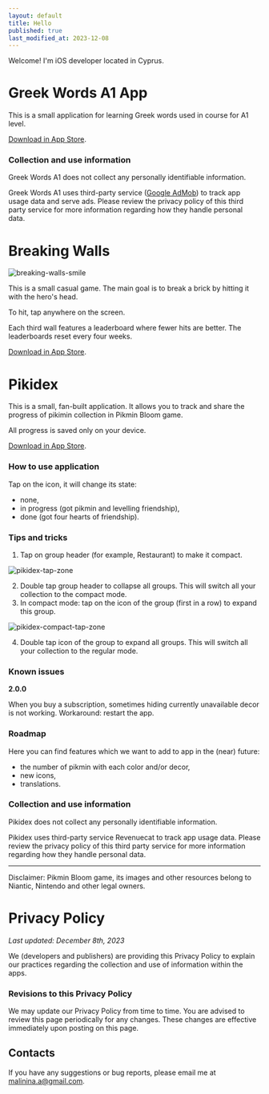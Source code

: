 ```yaml
---
layout: default
title: Hello
published: true
last_modified_at: 2023-12-08
---
```


Welcome! I'm iOS developer located in Cyprus. 

# Greek Words A1 App

This is a small application for learning Greek words used in course for A1 level.

[Download in App Store](https://apps.apple.com/cy/app/greek-words-a1/id6474042509).

### Collection and use information

Greek Words A1 does not collect any personally identifiable information.

Greek Words A1 uses third-party service ([Google AdMob](https://policies.google.com/technologies/partner-sites)) to track app usage data and serve ads. 
Please review the privacy policy of this third party service for more information regarding how they handle personal data.

# Breaking Walls

![breaking-walls-smile](https://github.com/Azonaz/azonaz.github.io/assets/125258194/584cbb3d-84ed-466b-b64e-0d2ccc121ebc)


This is a small casual game. The main goal is to break a brick by hitting it with the hero's head.

To hit, tap anywhere on the screen.

Each third wall features a leaderboard where fewer hits are better. The leaderboards reset every four weeks.

[Download in App Store](https://apps.apple.com/cy/app/breaking-walls-casual-game/id6477328289).

# Pikidex

This is a small, fan-built application. It allows you to track and share the progress of pikimin collection in Pikmin Bloom game.

All progress is saved only on your device.

[Download in App Store](https://apps.apple.com/cy/app/pikidex/id1607358713).

### How to use application
Tap on the icon, it will change its state:

- none,
- in progress (got pikmin and levelling friendship),
- done (got four hearts of friendship).

### Tips and tricks

1. Tap on group header (for example, Restaurant) to make it compact.

![pikidex-tap-zone](https://github.com/Azonaz/azonaz.github.io/assets/125258194/373e5cab-3cfc-44d7-a34e-345a2eb3983e)

2. Double tap group header to collapse all groups. This will switch all your collection to the compact mode.
3. In compact mode: tap on the icon of the group (first in a row) to expand this group.

![pikidex-compact-tap-zone](https://github.com/Azonaz/azonaz.github.io/assets/125258194/5a39aeda-4973-46ad-9d14-f5bc00dc885f)

4. Double tap icon of the group to expand all groups. This will switch all your collection to the regular mode.

### Known issues
**2.0.0**

When you buy a subscription, sometimes hiding currently unavailable decor is not working. Workaround: restart the app.

### Roadmap
Here you can find features which we want to add to app in the (near) future:

- the number of pikmin with each color and/or decor,
- new icons,
- translations.

### Collection and use information

Pikidex does not collect any personally identifiable information.

Pikidex uses third-party service Revenuecat to track app usage data. Please review the privacy policy of this third party service for more information regarding how they handle personal data.

---

Disclaimer: Pikmin Bloom game, its images and other resources belong to Niantic, Nintendo and other legal owners.

# Privacy Policy
_Last updated: December 8th, 2023_

We (developers and publishers)
are providing this Privacy Policy
to explain our practices regarding the collection and use of information within the apps.

### Revisions to this Privacy Policy

We may update our Privacy Policy from time to time. 
You are advised to review this page periodically for any changes.
These changes are effective immediately upon posting on this page.

## Contacts

If you have any suggestions or bug reports, please email me at malinina.a@gmail.com.
